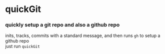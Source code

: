 # quickGit
### quickly setup a git repo and also a github repo
inits, tracks, commits with a standard message, and then runs `gh` to setup a github repo\
just run `quickGit`
